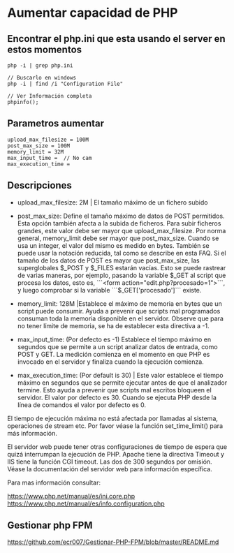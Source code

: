 # Aumentar capacidad de PHP

## Encontrar el php.ini que esta usando el server en estos momentos
```
php -i | grep php.ini

// Buscarlo en windows
php -i | find /i "Configuration File"

// Ver Información completa
phpinfo();
```

## Parametros aumentar

```
upload_max_filesize = 100M
post_max_size = 100M
memory_limit = 32M
max_input_time =  // No cam
max_execution_time =
```

## Descripciones

* upload_max_filesize: 2M | El tamaño máximo de un fichero subido

* post_max_size: Define el tamaño máximo de datos de POST permitidos. Esta opción también afecta a la subida de ficheros. Para subir ficheros grandes, este valor debe ser mayor que upload_max_filesize. Por norma general, memory_limit debe ser mayor que post_max_size. Cuando se usa un integer, el valor del mismo es medido en bytes. También se puede usar la notación reducida, tal como se describe en esta FAQ. Si el tamaño de los datos de POST es mayor que post_max_size, las superglobales $_POST y $_FILES estarán vacías. Esto se puede rastrear de varias maneras, por ejemplo, pasando la variable $_GET al script que procesa los datos, esto es, ```<form action="edit.php?procesado=1">```, y luego comprobar si la variable ```$_GET['procesado']``` existe.
  

* memory_limit: 128M |Establece el máximo de memoria en bytes que un script puede consumir. Ayuda a prevenir que scripts mal programados consuman toda la memoria disponible en el servidor. Observe que para no tener límite de memoria, se ha de establecer esta directiva a -1.
  
* max_input_time: (Por defecto es -1) Establece el tiempo máximo en segundos que se permite a un script analizar datos de entrada, como POST y GET. La medición comienza en el momento en que PHP es invocado en el servidor y finaliza cuando la ejecución comienza.
  
* max_execution_time: (Por default is 30) | Este valor establece el tiempo máximo en segundos que se permite ejecutar antes de que el analizador termine. Esto ayuda a prevenir que scripts mal escritos bloqueen el servidor. El valor por defecto es 30. Cuando se ejecuta PHP desde la línea de comandos el valor por defecto es 0.

El tiempo de ejecución máxima no está afectada por llamadas al sistema, operaciones de stream etc. Por favor véase la función set_time_limit() para más información.

El servidor web puede tener otras configuraciones de tiempo de espera que quizá interrumpan la ejecución de PHP. Apache tiene la directiva Timeout y IIS tiene la función CGI timeout. Las dos de 300 segundos por omisión. Véase la documentación del servidor web para información específica.
  



Para mas información consultar: 

https://www.php.net/manual/es/ini.core.php
https://www.php.net/manual/es/info.configuration.php

## Gestionar php FPM
https://github.com/ecr007/Gestionar-PHP-FPM/blob/master/README.md
